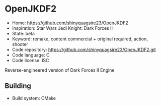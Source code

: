 # OpenJKDF2

- Home: https://github.com/shinyquagsire23/OpenJKDF2
- Inspiration: Star Wars Jedi Knight: Dark Forces II
- State: beta
- Keyword: remake, content commercial + original required, action, shooter
- Code repository: https://github.com/shinyquagsire23/OpenJKDF2.git
- Code language: C
- Code license: ISC

Reverse-engineered version of Dark Forces II Engine

## Building

- Build system: CMake

